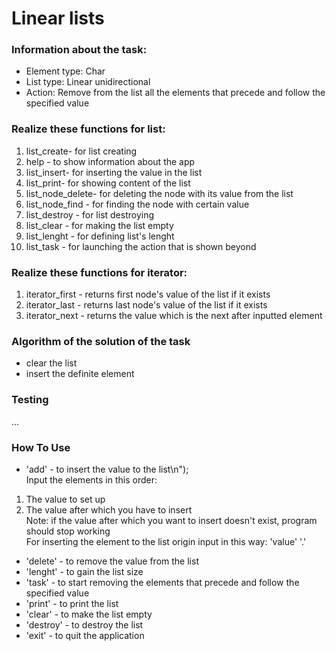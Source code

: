 # Linear lists
### Information about the task:
* Element type: Char
* List type: Linear unidirectional
* Action: Remove from the list all the elements that precede and follow the specified value
### Realize these functions for list:
1. list_create- for list creating
2. help - to show information about the app 
3. list_insert- for inserting the value in the list
4. list_print- for showing content of the list
5. list_node_delete- for deleting the node with its value from the list
6. list_node_find - for finding the node with certain value
7. list_destroy - for list destroying
8. list_clear - for making the list empty
9. list_lenght - for defining list's lenght
10. list_task - for launching the action that is shown beyond
### Realize these functions for iterator:
1. iterator_first - returns first node's value of the list if it exists
2. iterator_last - returns last node's value of the list if it exists
3. iterator_next - returns the value which is the next after inputted element
### Algorithm of the solution of the task
* clear the list
* insert the definite element
### Testing
...
### How To Use
- 'add'     - to insert the value to the list\n");    
Input the elements in this order:
1. The value to set up
2. The value after which you have to insert <br>
Note: if the value after which you want to insert doesn't exist, program should stop working <br>
For inserting the element to the list origin input in this way: 'value' '.'
- 'delete'  - to remove the value from the list
- 'lenght'  - to gain the list size
- 'task'    - to start removing the elements that precede and follow the specified value 
- 'print'   - to print the list
- 'clear'   - to make the list empty 
- 'destroy' - to destroy the list
- 'exit'    - to quit the application
